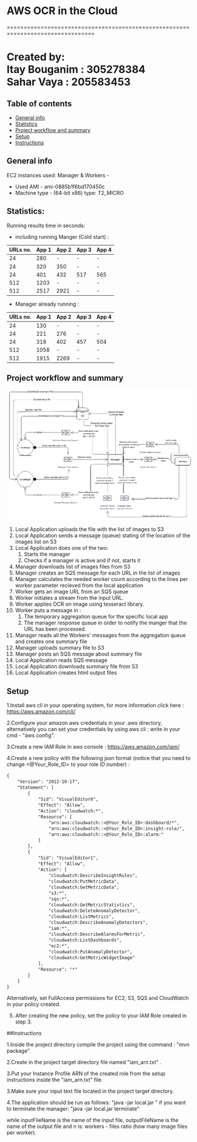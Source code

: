 # AWS OCR in the Cloud

================================================================================

Created by:  
	Itay Bouganim : 305278384  
	Sahar Vaya : 205583453  
================================================================================

## Table of contents
* [General info](#general-info)
* [Statistics](#Statistics)
* [Project workflow and summary](#project-workflow)
* [Setup](#setup)
* [Instructions](#Instructions)

## General info

EC2 instances used:
Manager & Workers - 
 * Used AMI - ami-0885b1f6bd170450c
 * Machine type - (64-bit x86) type: T2_MICRO

## Statistics:
Running results time in seconds:

- including running Manger (Cold start) :

| URLs no. | App 1 | App 2 | App 3 | App 4 |
|----------|-------|-------|-------|-------|
|    24    |  280  |   -   |   -   |   -   |
|    24    |  320  |  350  |   -   |   -   |
|    24    |  401  |  432  |  517  |  565  |
|    512   |  1203 |   -   |   -   |   -   |
|    512   |  2517 |  2921 |   -   |   -   |

- Manager already running : 

| URLs no. | App 1 | App 2 | App 3 | App 4 |
|----------|-------|-------|-------|-------|
|    24    |  130  |   -   |   -   |   -   |
|    24    |  221  |  276  |   -   |   -   |
|    24    |  318  |  402  |  457  |  504  |
|    512   |  1058 |   -   |   -   |   -   |
|    512   |  1915 |  2269 |   -   |   -   |


## Project workflow and summary

![Project workflow diagram](https://github.com/itaybou/AWS-Cloud-OCR-Parser-Java/blob/main/design.png)

1. Local Application uploads the file with the list of images to S3
1. Local Application sends a message (queue) stating of the location of the images list on S3
1. Local Application does one of the two:
	1. Starts the manager
	1. Checks if a manager is active and if not, starts it
1. Manager downloads list of images files from S3
1. Manager creates an SQS message for each URL in the list of images
1. Manager calculates the needed worker count according to the lines per worker
parameter recieved from the local application
1. Worker gets an image URL from an SQS queue
1. Worker initiates a stream from the input URL.
1. Worker applies OCR on image using tesseract library.
1. Worker puts a message in :
	1. The temporary aggregation queue for the specific local app 
	1. The manager response queue in order to notify the manger that the URL has been processed.
1. Manager reads all the Workers' messages from the aggregation queue and creates one summary file
1. Manager uploads summary file to S3
1. Manager posts an SQS message about summary file
1. Local Application reads SQS message
1. Local Application downloads summary file from S3
1. Local Application creates html output files

## Setup
1.Install aws cli in your operating system, for more information click here :
https://aws.amazon.com/cli/

2.Configure your amazon aws credentials in your .aws directory, alternatively you can set your credentials by using aws cli : 
write in your cmd - "aws config".

3.Create a new IAM Role in aws console :
https://aws.amazon.com/iam/


4.Create a new policy with the following json format (notice that you need to change <@Your_Role_ID> to your role ID number) :
```
{
    "Version": "2012-10-17",
    "Statement": [
        {
            "Sid": "VisualEditor0",
            "Effect": "Allow",
            "Action": "cloudwatch:*",
            "Resource": [
                "arn:aws:cloudwatch::<@Your_Role_ID>:dashboard/*",
                "arn:aws:cloudwatch::<@Your_Role_ID>:insight-rule/",
                "arn:aws:cloudwatch::<@Your_Role_ID>:alarm:"
            ]
        },
        {
            "Sid": "VisualEditor1",
            "Effect": "Allow",
            "Action": [
                "cloudwatch:DescribeInsightRules",
                "cloudwatch:PutMetricData",
                "cloudwatch:GetMetricData",
                "s3:*",
                "sqs:*",
                "cloudwatch:GetMetricStatistics",
                "cloudwatch:DeleteAnomalyDetector",
                "cloudwatch:ListMetrics",
                "cloudwatch:DescribeAnomalyDetectors",
                "iam:*",
                "cloudwatch:DescribeAlarmsForMetric",
                "cloudwatch:ListDashboards",
                "ec2:*",
                "cloudwatch:PutAnomalyDetector",
                "cloudwatch:GetMetricWidgetImage"
            ],
            "Resource": "*"
        }
    ]
}
```

Alternatively, set FullAccess permissions for EC2, S3, SQS and CloudWatch in your policy created.

5. After creating the new policy, set the policy to your IAM Role created in step 3.


##Instructions

1.Inside the project directory compile the project using the command : "mvn package".

2.Create in the project target directory file named "iam_arn.txt" .

3.Put your Instance Profile ARN of the created role from the setup instructions inside the "iam_arn.txt" file.

3.Make sure your input text file located in the project target directory.

4.The application should be run as follows:
	"java -jar local.jar <inputFileName> <outputFileName> <n>"
if you want to terminate the manager:
	"java -jar local.jar <inputFileName> <outputFileName> <n> terminate"

while inputFileName is the name of the input file, outputFileName is the name of the output file and 
n is: workers - files ratio (how many image files per worker).


